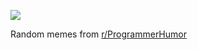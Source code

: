 ![](https://preview.redd.it/wd53r2rq964f1.png?width=640&crop=smart&auto=webp&s=4c6a4d5acd4caea007f6d640261461c9dfab1741)

 Random memes from [r/ProgrammerHumor](https://www.reddit.com/r/ProgrammerHumor/)
